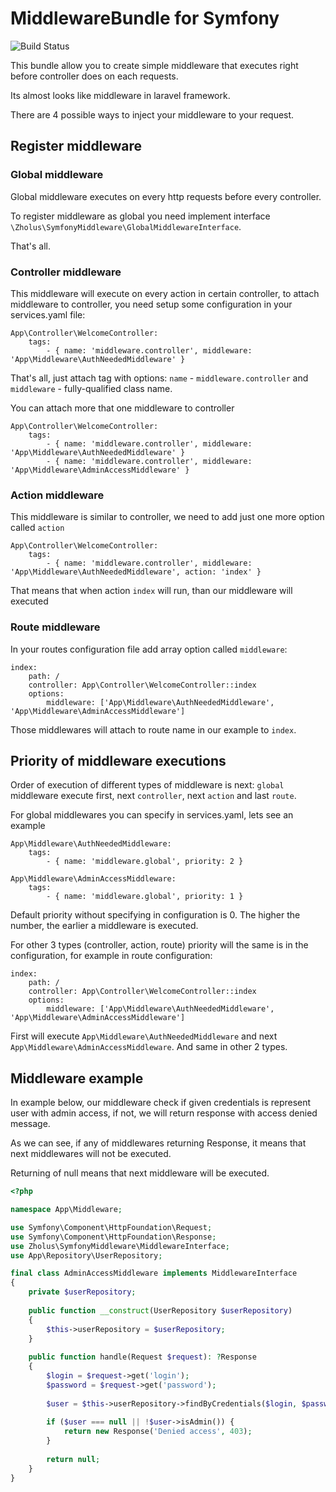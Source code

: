 # MiddlewareBundle for Symfony

![Build Status](https://travis-ci.org/zholus/symfony-middleware-bundle.svg?branch=master)

This bundle allow you to create simple middleware that executes right before controller does on each requests.

Its almost looks like middleware in laravel framework.

There are 4 possible ways to inject your middleware to your request.

## Register middleware

### Global middleware

Global middleware executes on every http requests before every controller.

To register middleware as global you need implement interface `\Zholus\SymfonyMiddleware\GlobalMiddlewareInterface`. 

That's all.

### Controller middleware

This middleware will execute on every action in certain controller, to attach middleware to controller, you need setup some configuration in your services.yaml file:

    App\Controller\WelcomeController:
        tags:
            - { name: 'middleware.controller', middleware: 'App\Middleware\AuthNeededMiddleware' }

That's all, just attach tag with options: `name` - `middleware.controller` and `middleware` - fully-qualified class name.

You can attach more that one middleware to controller

    App\Controller\WelcomeController:
        tags:
            - { name: 'middleware.controller', middleware: 'App\Middleware\AuthNeededMiddleware' }
            - { name: 'middleware.controller', middleware: 'App\Middleware\AdminAccessMiddleware' }

### Action middleware

This middleware is similar to controller, we need to add just one more option called `action`

    App\Controller\WelcomeController:
        tags:
            - { name: 'middleware.controller', middleware: 'App\Middleware\AuthNeededMiddleware', action: 'index' }

That means that when action `index` will run, than our middleware will executed
 
 ### Route middleware

In your routes configuration file add array option called `middleware`:
    
    index:
        path: /
        controller: App\Controller\WelcomeController::index
        options:
            middleware: ['App\Middleware\AuthNeededMiddleware', 'App\Middleware\AdminAccessMiddleware']

Those middlewares will attach to route name in our example to `index`.

## Priority of middleware executions

Order of execution of different types of middleware is next: `global` middleware execute first, next `controller`, next `action` and last `route`.

For global middlewares you can specify in services.yaml, lets see an example

    App\Middleware\AuthNeededMiddleware:
        tags:
            - { name: 'middleware.global', priority: 2 }
            
    App\Middleware\AdminAccessMiddleware:
        tags:
            - { name: 'middleware.global', priority: 1 }

Default priority without specifying in configuration is 0. The higher the number, the earlier a middleware is executed.

For other 3 types (controller, action, route) priority will the same is in the configuration, for example in route configuration: 

    index:
        path: /
        controller: App\Controller\WelcomeController::index
        options:
            middleware: ['App\Middleware\AuthNeededMiddleware', 'App\Middleware\AdminAccessMiddleware']

First will execute `App\Middleware\AuthNeededMiddleware` and next `App\Middleware\AdminAccessMiddleware`. And same in other 2 types.

## Middleware example

In example below, our middleware check if given credentials is represent user with admin access, if not, we will return response with access denied message.

As we can see, if any of middlewares returning Response, it means that next middlewares will not be executed.

Returning of null means that next middleware will be executed.


```php
<?php

namespace App\Middleware;

use Symfony\Component\HttpFoundation\Request;
use Symfony\Component\HttpFoundation\Response;
use Zholus\SymfonyMiddleware\MiddlewareInterface;
use App\Repository\UserRepository;

final class AdminAccessMiddleware implements MiddlewareInterface
{
    private $userRepository;
    
    public function __construct(UserRepository $userRepository)
    {
        $this->userRepository = $userRepository;
    }
    
    public function handle(Request $request): ?Response
    {
        $login = $request->get('login');
        $password = $request->get('password');
        
        $user = $this->userRepository->findByCredentials($login, $password);
        
        if ($user === null || !$user->isAdmin()) {
            return new Response('Denied access', 403);
        }
        
        return null;
    }
}

```
